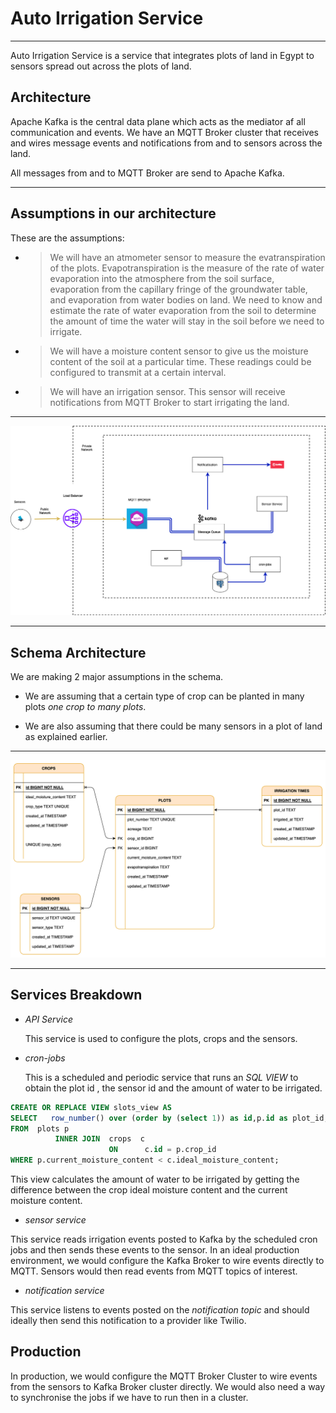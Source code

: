 # Auto Irrigation Service

----

Auto Irrigation Service is a service that integrates plots of land in Egypt to sensors spread out across the plots of land.


## Architecture

Apache Kafka is the central data plane which acts as the mediator af all communication and events. We have an MQTT Broker cluster
that receives and wires message events and notifications from and to sensors across the land. 

All messages from and to MQTT Broker are send to Apache Kafka. 

----

## Assumptions in our architecture
These are the assumptions:
- > We will have an atmometer sensor to measure the evatranspiration of the plots. Evapotranspiration is the measure of the rate of water evaporation into the atmosphere from the soil surface, evaporation from the capillary fringe of the groundwater table, and evaporation from water bodies on land. We need to know and estimate the rate of water evaporation from the soil to determine the amount of time the water will stay in the soil before we need to irrigate.
- > We will have a moisture content sensor to give us the moisture content of the soil at a particular time. These readings could be configured to transmit at a certain interval.
- > We will have an irrigation sensor. This sensor will receive notifications from MQTT Broker to start irrigating the land.
  

---

<img src="https://github.com/fadhilijuma/auto-irrigation-service/raw/main/drawio.png" >

---
## Schema Architecture
We are making 2 major assumptions in the schema. 

- We are assuming that a certain type of crop can be planted in many plots *one crop to many plots*.

- We are also assuming that there could be many sensors in a plot of land as explained earlier. 

---

<img src="https://github.com/fadhilijuma/auto-irrigation-service/raw/main/schema.png" >


---

## Services Breakdown 
- *API Service*


  This service is used to configure the plots, crops and the sensors.


- *cron-jobs*


  This is a scheduled and periodic service that runs an *SQL VIEW* to obtain the plot id , the sensor id and the amount of water to be irrigated. 
  
```sql
CREATE OR REPLACE VIEW slots_view AS
SELECT   row_number() over (order by (select 1)) as id,p.id as plot_id, sensor_id, (cast(c.ideal_moisture_content as int) - cast(p.current_moisture_content as int)) as volume
FROM  plots p
          INNER JOIN  crops  c
                      ON      c.id = p.crop_id
WHERE p.current_moisture_content < c.ideal_moisture_content;
```
This view calculates the amount of water to be irrigated by getting the difference between the crop ideal moisture content and the current moisture content.


- *sensor service*

This service reads irrigation events posted to Kafka by the scheduled cron jobs and then sends these events to the sensor. In an ideal production environment, we would configure the Kafka Broker to wire events directly to MQTT. Sensors would then read events from MQTT topics of interest.


- *notification service*

This service listens to events posted on the *notification topic* and should ideally then send this notification to a provider like Twilio.


## Production

In production, we would configure the MQTT Broker Cluster to wire events from the sensors to Kafka Broker cluster directly. We would also need a way to synchronise the jobs if we have to run then in a cluster. 